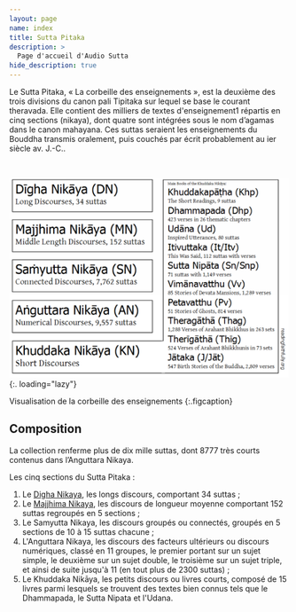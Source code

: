 ```yaml
---
layout: page
name: index
title: Sutta Pitaka
description: >
  Page d'accueil d'Audio Sutta
hide_description: true
---
```


Le Sutta Pitaka, « La corbeille des enseignements », est la deuxième des trois divisions du canon pali Tipitaka sur lequel se base le courant theravada. Elle contient des milliers de textes d'enseignement1 répartis en cinq sections (nikaya), dont quatre sont intégrées sous le nom d’agamas dans le canon mahayana. Ces suttas seraient les enseignements du Bouddha transmis oralement, puis couchés par écrit probablement au ier siècle av. J.-C.. 

&nbsp;

![Chart](assets/img/chart.png){:. loading="lazy"}

Visualisation de la corbeille des enseignements
{:.figcaption}

## Composition

La collection renferme plus de dix mille suttas, dont 8777 très courts contenus dans l’Anguttara Nikaya.

Les cinq sections du Sutta Pitaka :

1. Le [Digha Nikaya](/DN), les longs discours, comportant 34 suttas ;
2. Le [Majjhima Nikaya](/MN), les discours de longueur moyenne comportant 152 suttas regroupés en 5 sections ;
3. Le Samyutta Nikaya, les discours groupés ou connectés, groupés en 5 sections de 10 à 15 suttas chacune ;
4. L'Anguttara Nikaya, les discours des facteurs ultérieurs ou discours numériques, classé en 11 groupes, le premier portant sur un sujet simple, le deuxième sur un sujet double, le troisième sur un sujet triple, et ainsi de suite jusqu'à 11 (en tout plus de 2300 suttas) ;
5. Le Khuddaka Nikāya, les petits discours ou livres courts, composé de 15 livres parmi lesquels se trouvent des textes bien connus tels que le Dhammapada, le Sutta Nipata et l'Udana.

